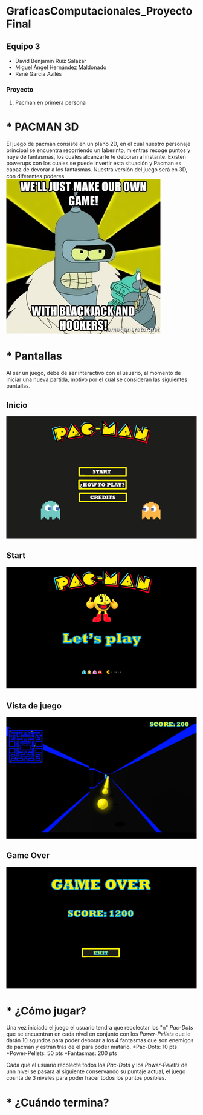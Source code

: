 # GraficasComputacionales_ProyectoFinal
## Equipo 3
* David Benjamin Ruíz Salazar
* Miguel Ángel Hernández Maldonado
* René García Avilés 

### Proyecto 
1. Pacman en primera persona 
  
# * PACMAN 3D

El juego de pacman consiste en un plano 2D, en el cual nuestro personaje principal se encuentra recorriendo un laberinto, mientras recoge puntos y huye de fantasmas, los cuales 
alcanzarte te deboran al instante. Existen powerups con los cuales se puede invertir esta situación y Pacman es capaz de devorar a los fantasmas. 
Nuestra versión del juego será en 3D, con diferentes poderes. 
![Meme](/img/imgReadMe/blackh.jpg)

# * Pantallas

Al ser un juego, debe de ser interactivo con el usuario, al momento de iniciar una nueva partida, motivo por el cual se consideran las siguientes pantallas. 
## Inicio
![INICIO](/img/imgReadMe/INICIO.png)
## Start
![START](/img/imgReadMe/START.png)
## Vista de juego
![GameView](/img/imgReadMe/GameView.png)
## Game Over
![GameOver](/img/imgReadMe/GameOver.png)

# * ¿Cómo jugar?

Una vez iniciado el juego el usuario tendra que recolectar los "n" _Pac-Dots_ que se encuentran en cada nivel en conjunto con los _Power-Pellets_ que le darán 10 sgundos para poder deborar  a los 4 fantasmas que son enemigos de pacman y estrán tras de el para poder matarlo.
 *Pac-Dots: 10 pts  
 *Power-Pellets: 50 pts
 *Fantasmas: 200 pts

Cada que el usuario recolecte todos los _Pac-Dots_ y los _Power-Peletts_ de unn nivel se pasara al siguiente conservando su puntaje actual, el juego cosnta de 3 niveles para poder hacer todos los puntos posibles.

# * ¿Cuándo termina?


